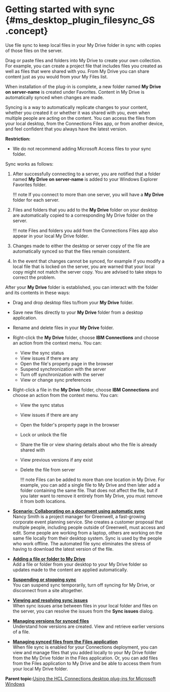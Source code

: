 # Getting started with sync {#ms_desktop_plugin_filesync_GS .concept}

Use file sync to keep local files in your My Drive folder in sync with copies of those files on the server.

Drag or paste files and folders into My Drive to create your own collection. For example, you can create a project file that includes files you created as well as files that were shared with you. From My Drive you can share content just as you would from your My Files list.

When installation of the plug-in is complete, a new folder named **My Drive on server-name** is created under Favorites. Content in My Drive is automatically synced when changes are made.

Syncing is a way to automatically replicate changes to your content, whether you created it or whether it was shared with you, even when multiple people are acting on the content. You can access the files from your local desktop, from the Connections Files app, or from another device, and feel confident that you always have the latest version.

**Restriction:**

-   We do not recommend adding Microsoft Access files to your sync folder.

Sync works as follows:

1.  After successfully connecting to a server, you are notified that a folder named **My Drive on server-name** is added to your Windows Explorer Favorites folder.

    !!! note
    If you connect to more than one server, you will have a **My Drive** folder for each server.

2.  Files and folders that you add to the **My Drive** folder on your desktop are automatically copied to a corresponding My Drive folder on the server.

    !!! note
    Files and folders you add from the Connections Files app also appear in your local My Drive folder.

3.  Changes made to either the desktop or server copy of the file are automatically synced so that the files remain consistent.
4.  In the event that changes cannot be synced, for example if you modify a local file that is locked on the server, you are warned that your local copy might not match the server copy. You are advised to take steps to correct the problem.

After your **My Drive** folder is established, you can interact with the folder and its contents in these ways:

-   Drag and drop desktop files to/from your **My Drive** folder.
-   Save new files directly to your **My Drive** folder from a desktop application.
-   Rename and delete files in your **My Drive** folder.
-   Right-click the **My Drive** folder, choose **IBM Connections** and choose an action from the context menu. You can:
    -   View the sync status
    -   View issues if there are any
    -   Open the file's property page in the browser
    -   Suspend synchronization with the server
    -   Turn off synchronization with the server
    -   View or change sync preferences
-   Right-click a file in the **My Drive** folder, choose **IBM Connections** and choose an action from the context menu. You can:
    -   View the sync status
    -   View issues if there are any
    -   Open the folder's property page in the browser
    -   Lock or unlock the file
    -   Share the file or view sharing details about who the file is already shared with
    -   View previous versions if any exist
    -   Delete the file from server

        !!! note
    Files can be added to more than one location in My Drive. For example, you can add a single file to My Drive and then later add a folder containing the same file. That does not affect the file, but if you later want to remove it entirely from My Drive, you must remove it from both locations.


-   **[Scenario: Collaborating on a document using automatic sync](../../connectors/enduser/scenario_file_sync.md)**  
Nancy Smith is a project manager for Greenwell, a fast-growing corporate event planning service. She creates a customer proposal that multiple people, including people outside of Greenwell, must access and edit. Some people are working from a laptop, others are working on the same file locally from their desktop system. Sync is used by the people who work offline. The automated file sync eliminates the stress of having to download the latest version of the file.
-   **[Adding a file or folder to My Drive](../../connectors/enduser/ms_desktop_plugin_filesync_add_file2.md)**  
Add a file or folder from your desktop to your My Drive folder so updates made to the content are applied automatically.
-   **[Suspending or stopping sync](../../connectors/enduser/ms_desktop_plugins_filesync_suspend.md)**  
You can suspend sync temporarily, turn off syncing for My Drive, or disconnect from a site altogether.
-   **[Viewing and resolving sync issues](../../connectors/enduser/ms_desktop_plugins_filesync_issues.md)**  
When sync issues arise between files in your local folder and files on the server, you can resolve the issues from the **Sync issues** dialog.
-   **[Managing versions for synced files](../../connectors/enduser/ms_desktop_plugins_filesync_versions.md)**  
Understand how versions are created. View and retrieve earlier versions of a file.
-   **[Managing synced files from the Files application](../../connectors/enduser/ms_desktop_plugins_SC_UI.md)**  
When file sync is enabled for your Connections deployment, you can view and manage files that you added locally to your My Drive folder from the My Drive folder in the Files application. Or, you can add files from the Files application to My Drive and be able to access them from your local My Drive folder.

**Parent topic:**[Using the HCL Connections desktop plug-ins for Microsoft Windows](../../connectors/enduser/c_ms_plugins_win_explorer.md)


